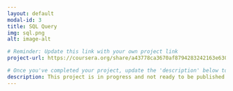 ```yaml
---
layout: default
modal-id: 3
title: SQL Query
img: sql.png
alt: image-alt

# Reminder: Update this link with your own project link
project-url: https://coursera.org/share/a43778ca3670af8794283242163e6300

# Once you've completed your project, update the 'description' below to this one: Implemented various JOIN commands (inner, left, right, self, and cross) in MySQL, utilizing UNION and UNION ALL to efficiently combine and query data from multiple tables.
description: This project is in progress and not ready to be published just yet. Please contact me if you'd like a sneak peek. Otherwise, stay tuned!
---
```

